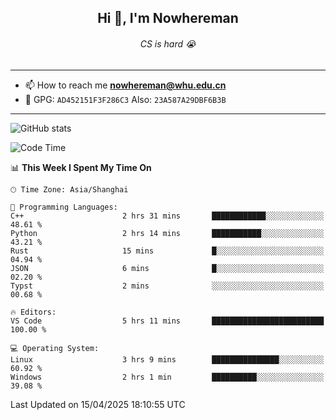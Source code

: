 <h2 align="center">Hi 👋, I'm Nowhereman</h2>
<h6 align="center">CS is hard 😭</h6>

---
- 📫 How to reach me **nowhereman@whu.edu.cn**
- 🔑 GPG: `AD452151F3F286C3`  Also: `23A587A29DBF6B3B`

---
![GitHub stats](https://github-readme-stats.vercel.app/api?username=nowherechan&theme=transparent&rank_icon=github&include_all_commits=true&count_private=true)

<!--START_SECTION:waka-->
![Code Time](http://img.shields.io/badge/Code%20Time-804%20hrs-blue)

📊 **This Week I Spent My Time On** 

```text
🕑︎ Time Zone: Asia/Shanghai

💬 Programming Languages: 
C++                      2 hrs 31 mins       ████████████░░░░░░░░░░░░░   48.61 % 
Python                   2 hrs 14 mins       ███████████░░░░░░░░░░░░░░   43.21 % 
Rust                     15 mins             █░░░░░░░░░░░░░░░░░░░░░░░░   04.94 % 
JSON                     6 mins              █░░░░░░░░░░░░░░░░░░░░░░░░   02.20 % 
Typst                    2 mins              ░░░░░░░░░░░░░░░░░░░░░░░░░   00.68 % 

🔥 Editors: 
VS Code                  5 hrs 11 mins       █████████████████████████   100.00 % 

💻 Operating System: 
Linux                    3 hrs 9 mins        ███████████████░░░░░░░░░░   60.92 % 
Windows                  2 hrs 1 min         ██████████░░░░░░░░░░░░░░░   39.08 % 
```


 Last Updated on 15/04/2025 18:10:55 UTC
<!--END_SECTION:waka-->
